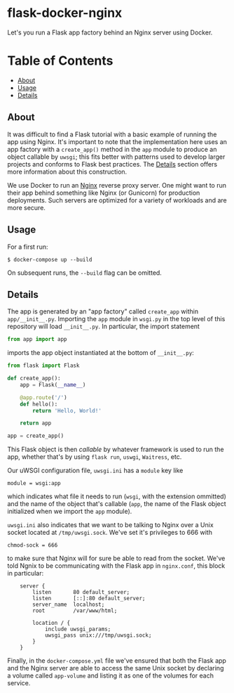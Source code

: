 # flask-docker-nginx

Let's you run a Flask app factory behind an Nginx server using Docker.

# Table of Contents

- [About](#about)
- [Usage](#usage)
- [Details](#details)

## About <a name="about"></a>

It was difficult to find a Flask tutorial with a basic example of running the
app using Nginx. It's important to note that the implementation here uses an
app factory with a `create_app()` method in the `app` module to produce an
object callable by `uwsgi`; this fits better with patterns used to develop
larger projects and conforms to Flask best practices. The [Details](#details)
section offers more information about this construction.

We use Docker to run an [Nginx](https://hub.docker.com/_/nginx) reverse proxy server. One might want to run their app behind something like Nginx (or Gunicorn) for production deployments. Such servers are optimized for a variety of workloads and are more secure.

## Usage <a name="usage"></a>

For a first run:

```
$ docker-compose up --build
```

On subsequent runs, the `--build` flag can be omitted.

## Details <a name="details"></a>

The app is generated by an "app factory" called `create_app` within
`app/__init__.py`. Importing the `app` module in `wsgi.py` in the top level of
this repository will load `__init__.py`. In particular, the import statement

```python
from app import app
```

imports the app object instantiated at the bottom of `__init__.py`:

```python
from flask import Flask

def create_app():
    app = Flask(__name__)

    @app.route('/')
    def hello():
        return 'Hello, World!'

    return app

app = create_app()
```

This Flask object is then _callable_ by whatever framework is used to run the
app, whether that's by using `flask run`, `uswgi`, `Waitress`, etc.

Our uWSGI configuration file, `uwsgi.ini` has a `module` key like

```
module = wsgi:app
```

which indicates what file it needs to run (`wsgi`, with the extension ommitted)
and the name of the object that's callable (`app`, the name of the Flask object
initialized when we import the `app` module).

`uwsgi.ini` also indicates that we want to be talking to Nginx over a Unix
socket located at `/tmp/uwsgi.sock`. We've set it's privileges to 666 with

```
chmod-sock = 666
```

to make sure that Nginx will for sure be able to read from the socket. We've
told Ngnix to be communicating with the Flask app in `nginx.conf`, this block
in particular:

```
    server {
        listen       80 default_server;
        listen       [::]:80 default_server;
        server_name  localhost;
        root         /var/www/html;

        location / {
            include uwsgi_params;
            uwsgi_pass unix:///tmp/uwsgi.sock;
        }
    }
```

Finally, in the `docker-compose.yml` file we've ensured that both the Flask app
and the Nginx server are able to access the same Unix socket by declaring a
volume called `app-volume` and listing it as one of the volumes for each
service.
